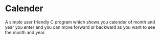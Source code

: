 # Calender
A simple user friendly C program which shows you calender of month and year you enter and you can move forward or backward as you want to see the month and year. 
